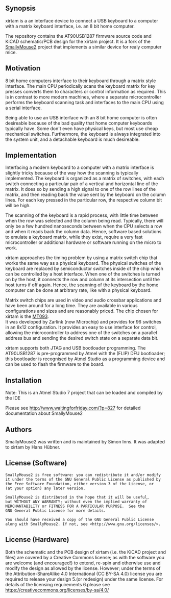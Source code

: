 ## Synopsis

xirtam is a an interface device to connect a USB keyboard to a computer with a
matrix keyboard interface, i.e. an 8 bit home computer.

The repository contains the AT90USB1287 firmware source code and KiCAD schematic/PCB
design for the xirtam project.  It is a fork of the [SmallyMouse2](https://www.waitingforfriday.com/?p=827)
project that implements a similar device for realy computer mice.

## Motivation

8 bit home computers interface to their keyboard through a matrix style interface.
The main CPU periodically scans the keyboard matrix for key presses converts them to
characters or control information as required.  This is in contrast to more modern
machines, where a separate microcontroller performs the keyboard scanning task and
interfaces to the main CPU using a serial interface.

Being able to use an USB interface with an 8 bit home computer is often desireable
because of the bad quality that home computer keyboards typically have. Some don't
even have physical keys, but most use cheap mechanical switches.  Furthermore, the
keyboard is always integrated into the system unit, and a detachable keyboard is
much desireable.

## Implementation

Interfacing a modern keyboard to a computer with a matrix interface is slightly
tricky because of the way how the scanning is typically implemented.  The keyboard
is organized as a matrix of switches, with each switch connecting a particular pair
of a vertical and horizontal line of the matrix.  It does so by sending a high 
signal to one of the row lines of the matrix, and then reading back the
value sent by the keyboard on the column lines.  For each key pressed in the
particular row, the respective column bit will be high.

The scanning of the keyboard is a rapid process, with little time between when the
row was selected and the column being read.  Typically, there will only be a few
hundred nanoseconds between when the CPU selects a row and when it reads back the
column data.  Hence, software based solutions to emulate a keyboard matrix, while
they exist, require a very fast microcontroller or additional hardware or software
running on the micro to work.

xirtam approaches the timing problem by using a matrix switch chip that works
the same way as a physical keyboard.  The physical switches of the keyboard are
replaced by semiconductor switches inside of the chip which can be controlled
by a host interface.  When one of the switches is turned on by the host, it
connects the row and column at its intersection until the host turns if off again.
Hence, the scanning of the keyboard by the home computer can be done at arbitrary
rate, like with a physical keyboard.

Matrix switch chips are used in video and
audio crossbar applications and have been around for a long time.  They are
available in various configurations and sizes and are reasonably priced.  The
chip chosen for xirtam is the [MT093](https://www.microsemi.com/document-portal/doc_download/127014-mt093-datasheet-sept11).  
It was developed by Zarlink (now Microchip) and provides for 96 switches in an 
8x12 configuration.  It provides an easy to use interface for control, 
allowing the microcontroller to address one of the switches on a parallel address
bus and sending the desired switch state on a separate data bit.

xirtam supports both JTAG and USB bootloader programming.  The AT90USB1287 
is pre-programmed by Atmel with the (FLIP) DFU bootloader; this bootloader is 
recognised by Atmel Studio as a programming device and can be used to flash the 
firmware to the board.

## Installation

Note: This is an Atmel Studio 7 project that can be loaded and compiled by the IDE

Please see http://www.waitingforfriday.com/?p=827 for detailed documentation about SmallyMouse2

## Authors

SmallyMouse2 was written and is maintained by Simon Inns.  It was adapted to xirtam
by Hans Hübner.

## License (Software)

    SmallyMouse2 is free software: you can redistribute it and/or modify
    it under the terms of the GNU General Public License as published by
    the Free Software Foundation, either version 3 of the License, or
    (at your option) any later version.

    SmallyMouse2 is distributed in the hope that it will be useful,
    but WITHOUT ANY WARRANTY; without even the implied warranty of
    MERCHANTABILITY or FITNESS FOR A PARTICULAR PURPOSE.  See the
    GNU General Public License for more details.

    You should have received a copy of the GNU General Public License
    along with SmallyMouse2. If not, see <http://www.gnu.org/licenses/>.

## License (Hardware)

Both the schematic and the PCB design of xirtam (i.e. the KiCAD project and files)
are covered by a Creative Commons license; as with the software you are welcome 
(and encouraged!) to extend, re-spin and otherwise use and modify the design as 
allowed by the license.  However; under the terms of the Attribution-ShareAlike 
4.0 International (CC BY-SA 4.0) license you are required to release your design 
5.(or redesign) under the same license.  For details of the licensing requirements 
6.please see <https://creativecommons.org/licenses/by-sa/4.0/>
